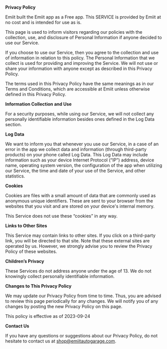 **Privacy Policy**

Emiit built the Emiit app as a Free app. This SERVICE is provided by Emiit at no cost and is intended for use as is.

This page is used to inform visitors regarding our policies with the collection, use, and disclosure of Personal Information if anyone decided to use our Service.

If you choose to use our Service, then you agree to the collection and use of information in relation to this policy. The Personal Information that we collect is used for providing and improving the Service. We will not use or share your information with anyone except as described in this Privacy Policy.

The terms used in this Privacy Policy have the same meanings as in our Terms and Conditions, which are accessible at Emiit unless otherwise defined in this Privacy Policy.

**Information Collection and Use**

For a security purposes, while using our Service, we will not collect any personally identifiable information besides ones defined in the Log Data section.

**Log Data**

We want to inform you that whenever you use our Service, in a case of an error in the app we collect data and information (through third-party products) on your phone called Log Data. This Log Data may include information such as your device Internet Protocol (“IP”) address, device name, operating system version, the configuration of the app when utilizing our Service, the time and date of your use of the Service, and other statistics.

**Cookies**

Cookies are files with a small amount of data that are commonly used as anonymous unique identifiers. These are sent to your browser from the websites that you visit and are stored on your device's internal memory.

This Service does not use these “cookies” in any way.

**Links to Other Sites**

This Service may contain links to other sites. If you click on a third-party link, you will be directed to that site. Note that these external sites are operated by us. However, we strongly advise you to review the Privacy Policy of these websites.

**Children’s Privacy**

These Services do not address anyone under the age of 13. We do not knowingly collect personally identifiable information.

**Changes to This Privacy Policy**

We may update our Privacy Policy from time to time. Thus, you are advised to review this page periodically for any changes. We will notify you of any changes by posting the new Privacy Policy on this page.

This policy is effective as of 2023-09-24

**Contact Us**

If you have any questions or suggestions about our Privacy Policy, do not hesitate to contact us at shop@emiitautogarage.com.
